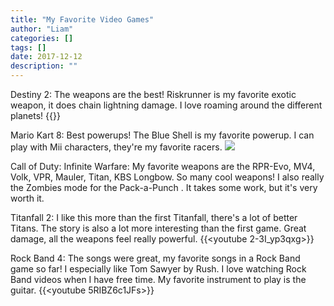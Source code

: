 ```yaml
---
title: "My Favorite Video Games"
author: "Liam"
categories: []
tags: []
date: 2017-12-12
description: ""
---
```


Destiny 2:
The weapons are the best! Riskrunner is my favorite exotic weapon, it does chain lightning damage. 
I love roaming around the different planets! 
{{<youtube T_KaPfooiss>}}

Mario Kart 8:
Best powerups! The Blue Shell is my favorite powerup. I can play with Mii characters, they're my favorite racers.
![](https://s18.postimg.org/8kxehajbd/giphy_2.gif)

Call of Duty: Infinite Warfare:
My favorite weapons are the RPR-Evo, MV4, Volk, VPR, Mauler, Titan, KBS Longbow. So many cool weapons! 
I also really the Zombies mode for the Pack-a-Punch . It takes some work, but it's very worth it. 


Titanfall 2:
I like this more than the first Titanfall, there's a lot of better Titans. The story is also a lot more interesting
than the first game. Great damage, all the weapons feel really powerful.
{{<youtube 2-3I_yp3qxg>}}

Rock Band 4: 
The songs were great, my favorite songs in a Rock Band game so far! I especially like Tom Sawyer by Rush. 
I love watching Rock Band videos when I have free time. My favorite instrument to play is the guitar. 
{{<youtube 5RIBZ6c1JFs>}}